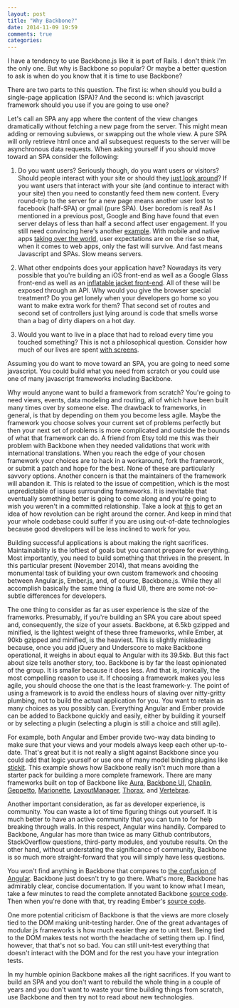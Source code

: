```yaml
---
layout: post
title: "Why Backbone?"
date: 2014-11-09 19:59
comments: true
categories: 
---
```


I have a tendency to use Backbone.js like it is part of Rails. I don't think I'm the only one. But why is Backbone so popular? Or maybe a better question to ask is when do you know that it is time to use Backbone?

There are two parts to this question. The first is: when should you build a single-page application (SPA)? And the second is: which javascript framework should you use if you are going to use one?

Let's call an SPA any app where the content of the view changes dramatically without fetching a new page from the server. This might mean adding or removing subviews, or swapping out the whole view. A pure SPA will only retrieve html once and all subsequest requests to the server will be asynchronous data requests. When asking yourself if you should move toward an SPA consider the following:

1. Do you want users? Seriously though, do you want users or visitors? Should people interact with your site or should they [just look around](http://www2.warnerbros.com/spacejam/movie/jam.htm "just look around")? If you want users that interact with your site (and continue to interact with your site) then you need to constantly feed them new content. Every round-trip to the server for a new page means another user lost to facebook (half-SPA) or gmail (pure SPA). User boredom is real! As I mentioned in a previous post, Google and Bing have found that even server delays of less than half a second affect user engagement. If you still need convincing here's another [example](http://www.fastcompany.com/1825005/how-one-second-could-cost-amazon-16-billion-sales "example"). With mobile and native apps [taking over the world](http://smallbiztrends.com/2014/07/online-traffic-report-mobile.html "taking over the world"), user expectations are on the rise so that, when it comes to web apps, only the fast will survive. And fast means Javascript and SPAs. Slow means servers.

2. What other endpoints does your application have? Nowadays its very possible that you're building an iOS front-end as well as a Google Glass front-end as well as an [inflatable jacket front-end](http://www.huffingtonpost.com/2012/10/15/like-a-hug-jacket-embrace_n_1942421.html "inflatable jacket front-end"). All of these will be exposed through an API. Why would you give the browser special treatment? Do you get lonely when your developers go home so you want to make extra work for them? That second set of routes and second set of controllers just lying around is code that smells worse than a bag of dirty diapers on a hot day.

3. Would you want to live in a place that had to reload every time you touched something? This is not a philosophical question. Consider how much of our lives are spent [with screens](http://bgr.com/2014/05/29/smartphone-computer-usage-study-chart/ "with screens").

Assuming you do want to move toward an SPA, you are going to need some javascript. You could build what you need from scratch or you could use one of many javascript frameworks including Backbone.

Why would anyone want to build a framework from scratch? You're going to need views, events, data modeling and routing, all of which have been built many times over by someone else. The drawback to frameworks, in general, is that by depending on them you become less agile. Maybe the framework you choose solves your current set of problems perfectly but then your next set of problems is more complicated and outside the bounds of what that framework can do. A friend from Etsy told me this was their problem with Backbone when they needed validations that work with international translations. When you reach the edge of your chosen framework your choices are to hack in a workaround, fork the framework, or submit a patch and hope for the best. None of these are particularly savvory options. Another concern is that the maintainers of the framework will abandon it. This is related to the issue of competition, which is the most unpredictable of issues surrounding frameworks. It is inevitable that eventually something better is going to come along and you're going to wish you weren't in a committed relationship. Take a look at [this](https://www.youtube.com/watch?v=x7cQ3mrcKaY "this") to get an idea of how revolution can be right around the corner. And keep in mind that your whole codebase could suffer if you are using out-of-date technologies because good developers will be less inclined to work for you.

Building successful applications is about making the right sacrifices. Maintainability is the loftiest of goals but you cannot prepare for everything. Most importantly, you need to build something that thrives in the present. In this particular present (November 2014), that means avoiding the monumental task of building your own custom framework and choosing between Angular.js, Ember.js, and, of course, Backbone.js. While they all accomplish basically the same thing (a fluid UI), there are some not-so-subtle differences for developers.

The one thing to consider as far as user experience is the size of the frameworks. Presumably, if you're building an SPA you care about speed and, consequently, the size of your assets. Backbone, at 6.5kb gzipped and minified, is the lightest weight of these three frameworks, while Ember, at 90kb gzipped and minified, is the heaviest. This is slightly misleading because, once you add jQuery and Underscore to make Backbone operational, it weighs in about equal to Angular with its 39.5kb. But this fact about size tells another story, too. Backbone is by far the least opinionated of the group. It is smaller because it does less. And that is, ironically, the most compelling reason to use it. If choosing a framework makes you less agile, you should choose the one that is the least framework-y. The point of using a framework is to avoid the endless hours of slaving over nitty-gritty plumbing, not to build the actual application for you. You want to retain as many choices as you possibly can. Everything Angular and Ember provide can be added to Backbone quickly and easily, either by building it yourself or by selecting a plugin (selecting a plugin is still a choice and still agile).

For example, both Angular and Ember provide two-way data binding to make sure that your views and your models always keep each other up-to-date. That's great but it is not really a slight against Backbone since you could add that logic yourself or use one of many model binding plugins like [stickit](http://nytimes.github.io/backbone.stickit/ "stickit"). This example shows how Backbone really isn't much more than a starter pack for building a more complete framework. There are many frameworks built on top of Backbone like [Aura](http://aurajs.com/ "Aura"), [Backbone UI](http://perka.github.io/backbone-ui/ "Backbone UI"), [Chaplin](http://chaplinjs.org/ "Chaplin"), [Geppetto](https://github.com/GeppettoJS/backbone.geppetto "Geppetto"), [Marionette](http://marionettejs.com/ "Marionette"), [LayoutManager](https://github.com/tbranyen/backbone.layoutmanager/wiki "LayoutManager"), [Thorax](http://thoraxjs.org/ "Thorax"),  and [Vertebrae](https://github.com/tbranyen/vertebrae "Vertebrae").

Another important consideration, as far as developer experience, is community. You can waste a lot of time figuring things out yourself. It is much better to have an active community that you can turn to for help breaking through walls.  In this respect, Angular wins handily. Compared to Backbone, Angular has more than twice as many Github contributors, StackOverflow questions, third-party modules, and youtube results. On the other hand, without understating the significance of community, Backbone is so much more straight-forward that you will simply have less questions. 

You won't find anything in Backbone that compares to [the confusion of Angular](https://docs.angularjs.org/guide/directive "the confusion of Angular"). Backbone just doesn't try to go there. What's more, Backbone has admirably clear, concise documentation. If you want to know what I mean, take a few minutes to read the complete annotated Backbone [source code](http://backbonejs.org/docs/backbone.html "source code"). Then when you're done with that, try reading Ember's [source code](https://github.com/emberjs/ember.js/ "source code").

One more potential criticism of Backbone is that the views are more closely tied to the DOM making unit-testing harder. One of the great advantages of modular js frameworks is how much easier they are to unit test. Being tied to the DOM makes tests not worth the headache of setting them up. I find, however, that that's not so bad. You can still unit-test everything that doesn't interact with the DOM and for the rest you have your integration tests.

In my humble opinion Backbone makes all the right sacrifices. If you want to build an SPA and you don't want to rebuild the whole thing in a couple of years and you don't want to waste your time building things from scratch, use Backbone and then try not to read about new technologies.
